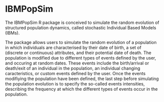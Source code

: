 IBMPopSim
=========

The IBMPopSim R package is conceived to simulate the random evolution of structured population dynamics, called stochastic Individual Based Models (IBMs).

The package allows users to simulate the random evolution of  a population in which  individuals are characterised by their date of birth, a set of (discrete or continuous) attributes, and their potential date of death.
The population is modified due to different types of events  defined by the user, and occuring at random dates. These events include the birth/arrival or death/exit of an individual in the population, an individual changing caracteristics, or custom events defined by the user.
Once the events modifiying the population have been defined, the last step before simulating the population evolution is to specify the so-called events intensities, describing the frequency at which the different types of events occur in the population.


